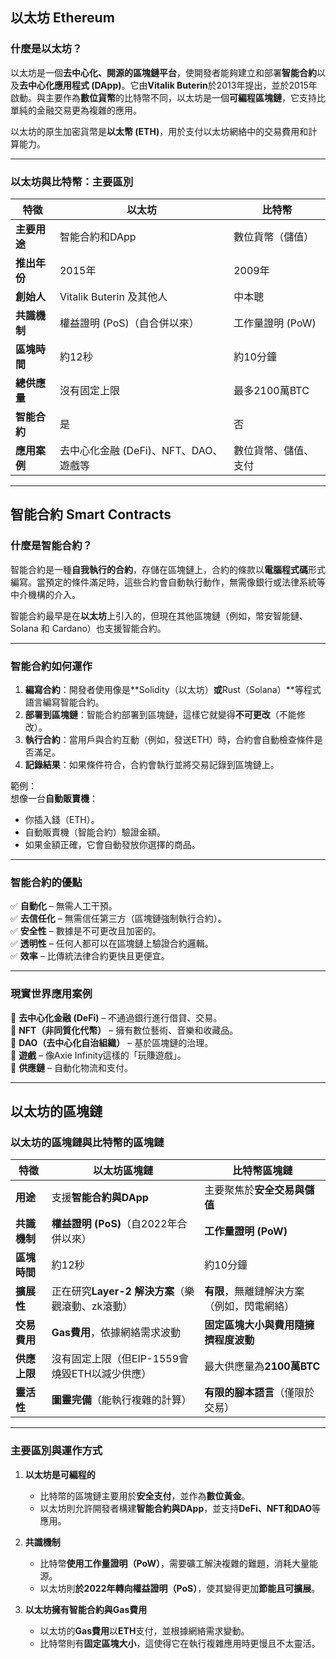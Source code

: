 ## 以太坊 Ethereum

### **什麼是以太坊？**  
以太坊是一個**去中心化、開源的區塊鏈平台**，使開發者能夠建立和部署**智能合約**以及**去中心化應用程式 (DApp)**。它由**Vitalik Buterin**於2013年提出，並於2015年啟動。與主要作為**數位貨幣**的比特幣不同，以太坊是一個**可編程區塊鏈**，它支持比單純的金融交易更為複雜的應用。

以太坊的原生加密貨幣是**以太幣 (ETH)**，用於支付以太坊網絡中的交易費用和計算能力。

---

### **以太坊與比特幣：主要區別**  

| 特徵          | 以太坊      | 比特幣     |
|--------------|------------|---------|
| **主要用途**   | 智能合約和DApp | 數位貨幣（儲值） |
| **推出年份**   | 2015年     | 2009年   |
| **創始人**     | Vitalik Buterin 及其他人 | 中本聰    |
| **共識機制**   | 權益證明 (PoS)（自合併以來） | 工作量證明 (PoW) |
| **區塊時間**   | 約12秒     | 約10分鐘 |
| **總供應量**   | 沒有固定上限 | 最多2100萬BTC |
| **智能合約**   | 是        | 否      |
| **應用案例**   | 去中心化金融 (DeFi)、NFT、DAO、遊戲等 | 數位貨幣、儲值、支付 |

--- 

## 智能合約 Smart Contracts

### **什麼是智能合約？**  
智能合約是一種**自我執行的合約**，存儲在區塊鏈上，合約的條款以**電腦程式碼**形式編寫。當預定的條件滿足時，這些合約會自動執行動作，無需像銀行或法律系統等中介機構的介入。

智能合約最早是在**以太坊**上引入的，但現在其他區塊鏈（例如，幣安智能鏈、Solana 和 Cardano）也支援智能合約。

---

### **智能合約如何運作**
1. **編寫合約**：開發者使用像是**Solidity（以太坊）**或**Rust（Solana）**等程式語言編寫智能合約。
2. **部署到區塊鏈**：智能合約部署到區塊鏈，這樣它就變得**不可更改**（不能修改）。
3. **執行合約**：當用戶與合約互動（例如，發送ETH）時，合約會自動檢查條件是否滿足。
4. **記錄結果**：如果條件符合，合約會執行並將交易記錄到區塊鏈上。

範例：  
想像一台**自動販賣機**：
- 你插入錢（ETH）。
- 自動販賣機（智能合約）驗證金額。
- 如果金額正確，它會自動發放你選擇的商品。

---

### **智能合約的優點**
✅ **自動化** – 無需人工干預。  
✅ **去信任化** – 無需信任第三方（區塊鏈強制執行合約）。  
✅ **安全性** – 數據是不可更改且加密的。  
✅ **透明性** – 任何人都可以在區塊鏈上驗證合約邏輯。  
✅ **效率** – 比傳統法律合約更快且更便宜。

---

### **現實世界應用案例**
🔹 **去中心化金融 (DeFi)** – 不通過銀行進行借貸、交易。  
🔹 **NFT（非同質化代幣）** – 擁有數位藝術、音樂和收藏品。  
🔹 **DAO（去中心化自治組織）** – 基於區塊鏈的治理。  
🔹 **遊戲** – 像Axie Infinity這樣的「玩賺遊戲」。  
🔹 **供應鏈** – 自動化物流和支付。

--- 

## 以太坊的區塊鏈

### **以太坊的區塊鏈與比特幣的區塊鏈**

| 特徵            | **以太坊區塊鏈**         | **比特幣區塊鏈**       |
|---------------|-----------------|-----------------|
| **用途**        | 支援**智能合約與DApp**    | 主要聚焦於**安全交易與儲值** |
| **共識機制**     | **權益證明 (PoS)**（自2022年合併以來） | **工作量證明 (PoW)** |
| **區塊時間**     | 約12秒             | 約10分鐘           |
| **擴展性**       | 正在研究**Layer-2 解決方案**（樂觀滾動、zk滾動） | **有限**，無離鏈解決方案（例如，閃電網絡） |
| **交易費用**     | **Gas費用**，依據網絡需求波動 | **固定區塊大小與費用隨擁擠程度波動** |
| **供應上限**     | 沒有固定上限（但EIP-1559會燒毀ETH以減少供應） | 最大供應量為**2100萬BTC** |
| **靈活性**       | **圖靈完備**（能執行複雜的計算） | **有限的腳本語言**（僅限於交易） |

---

### **主要區別與運作方式**

1. **以太坊是可編程的**  
   - 比特幣的區塊鏈主要用於**安全支付**，並作為**數位黃金**。  
   - 以太坊則允許開發者構建**智能合約與DApp**，並支持**DeFi、NFT和DAO**等應用。  

2. **共識機制**  
   - 比特幣**使用工作量證明（PoW）**，需要礦工解決複雜的難題，消耗大量能源。  
   - 以太坊則**於2022年轉向權益證明（PoS）**，使其變得更加**節能且可擴展**。  

3. **以太坊擁有智能合約與Gas費用**  
   - 以太坊的**Gas費用**以**ETH**支付，並根據網絡需求變動。  
   - 比特幣則有**固定區塊大小**，這使得它在執行複雜應用時更慢且不太靈活。  

